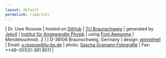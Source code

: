 ```yaml
---
layout: default
permalink: /imprint/
---
```


| Dr. Uwe Rossow                   | hosted on [GitHub]
| [TU Braunschweig]                | generated by [Jekyll]
| [Institut für Angewandte Physik] | using [Font Awesome]
| Mendelssohnstr. 2                |
| D-38106 Braunschweig, Germany    | design: [winniehell]
| Email: [u.rossow@tu-bs.de]       | photo: [Sascha Gramann Fotografie]
| Fax: ++49-(0)531-391 8511        |

[Jekyll]: http://jekyllrb.com/
[Font Awesome]: http://fontawesome.io/
[GitHub]: https://github.com/winniehell/u-rossow.de
[Institut für Angewandte Physik]: https://www.tu-braunschweig.de/iap/
[Sascha Gramann Fotografie]: http://www.fotostudio-gramann.de
[TU Braunschweig]: https://www.tu-braunschweig.de/
[u.rossow@tu-bs.de]: mailto:u.rossow@tu-bs.de
[winniehell]: http://winniehell.de
